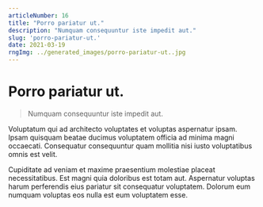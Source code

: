 ```yaml
---
articleNumber: 16
title: "Porro pariatur ut."
description: "Numquam consequuntur iste impedit aut."
slug: 'porro-pariatur-ut.'
date: 2021-03-19
rngImg: ../generated_images/porro-pariatur-ut..jpg
---
```


# Porro pariatur ut.

> Numquam consequuntur iste impedit aut.

Voluptatum qui ad architecto voluptates et voluptas aspernatur ipsam. Ipsam quisquam beatae ducimus voluptatem officia ad minima magni occaecati. Consequatur consequuntur quam mollitia nisi iusto voluptatibus omnis est velit.
 Cupiditate ad veniam et maxime praesentium molestiae placeat necessitatibus. Est magni quia doloribus est totam aut. Aspernatur voluptas harum perferendis eius pariatur sit consequatur voluptatem. Dolorum eum numquam voluptas eos nulla est eum voluptatem esse.
